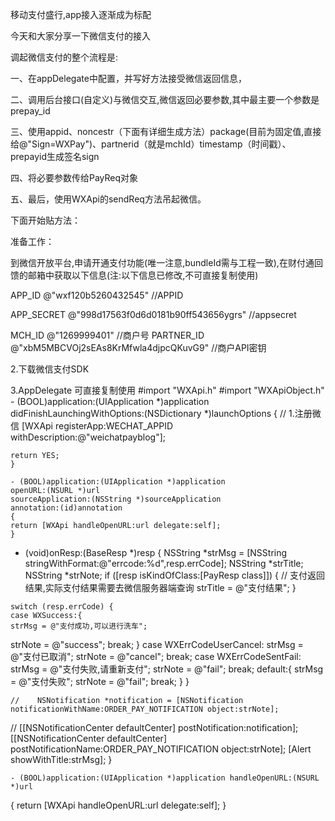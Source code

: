 移动支付盛行,app接入逐渐成为标配

今天和大家分享一下微信支付的接入

调起微信支付的整个流程是:

一、在appDelegate中配置，并写好方法接受微信返回信息，

二、调用后台接口(自定义)与微信交互,微信返回必要参数,其中最主要一个参数是prepay_id

三、使用appid、noncestr（下面有详细生成方法）package(目前为固定值,直接给@"Sign=WXPay")、partnerid（就是mchId）timestamp（时间戳）、prepayid生成签名sign

四、将必要参数传给PayReq对象

五、最后，使用WXApi的sendReq方法吊起微信。

下面开始贴方法：

准备工作：

到微信开放平台,申请开通支付功能(唯一注意,bundleId需与工程一致),在财付通回馈的邮箱中获取以下信息(注:以下信息已修改,不可直接复制使用)

APP_ID @"wxf120b5260432545"                                  //APPID

APP_SECRET @"998d17563f0d6d0181b90ff543656ygrs"  //appsecret

MCH_ID @"1269999401"                                              //商户号
PARTNER_ID @"xbM5MBCVOj2sEAs8KrMfwla4djpcQKuvG9"   //商户API密钥

2.下载微信支付SDK

3.AppDelegate 可直接复制使用
        #import "WXApi.h"
        #import "WXApiObject.h"
        - (BOOL)application:(UIApplication *)application didFinishLaunchingWithOptions:(NSDictionary *)launchOptions {
        // 1.注册微信
   [WXApi registerApp:WECHAT_APPID withDescription:@"weichatpayblog"];
 
    return YES;
    }
    
    - (BOOL)application:(UIApplication *)application
    openURL:(NSURL *)url
    sourceApplication:(NSString *)sourceApplication
    annotation:(id)annotation
    {
    return [WXApi handleOpenURL:url delegate:self];
    }
    
   - (void)onResp:(BaseResp *)resp
    {
    NSString *strMsg = [NSString stringWithFormat:@"errcode:%d",resp.errCode];
    NSString *strTitle;
    NSString *strNote;
    if ([resp isKindOfClass:[PayResp class]]) {
    // 支付返回结果,实际支付结果需要去微信服务器端查询
   strTitle = @"支付结果";
    }
    
    switch (resp.errCode) {
    case WXSuccess:{
    strMsg = @"支付成功,可以进行洗车";
   strNote = @"success";
    break;
   }
   case WXErrCodeUserCancel:
   strMsg = @"支付已取消";
    strNote = @"cancel";
    break;
    case WXErrCodeSentFail:
    strMsg = @"支付失败,请重新支付";
    strNote = @"fail";
   break;
   default:{
   strMsg = @"支付失败";
    strNote = @"fail";
   break;
    }
    }
    
    //    NSNotification *notification = [NSNotification notificationWithName:ORDER_PAY_NOTIFICATION object:strNote];
   //    [[NSNotificationCenter defaultCenter] postNotification:notification];
    [[NSNotificationCenter defaultCenter] postNotificationName:ORDER_PAY_NOTIFICATION object:strNote];
    [Alert showWithTitle:strMsg];
    }
  
    - (BOOL)application:(UIApplication *)application handleOpenURL:(NSURL *)url
   {
    return [WXApi handleOpenURL:url delegate:self];
   }

  
